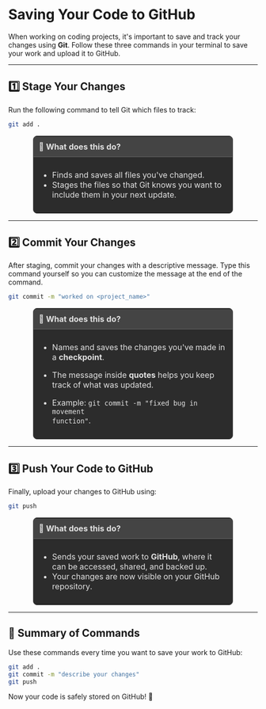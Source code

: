 # **Saving Your Code to GitHub**

When working on coding projects, it's important to save and track your changes using **Git**. Follow these three commands in your terminal to save your work and upload it to GitHub.

---

## **1️⃣ Stage Your Changes**

Run the following command to tell Git which files to track:

```bash
git add .
```

<table style="width: 80%; margin: auto; border-collapse: collapse; margin-top: 15px; background-color: #2c2c2c; border: 1px solid #444; border-radius: 8px; overflow: hidden;">
  <tr>
    <th style="text-align: left; padding: 10px; background-color: #444; color: #e2e2e2; border-bottom: 1px solid #666;">
      📌 What does this do?
    </th>
  </tr>
  <tr>
    <td style="padding: 10px; color: #e2e2e2;">
  
  - Finds and saves all files you've changed.  
  - Stages the files so that Git knows you want to include them in your next update.  
    </td>
  </tr>
</table>

---

## **2️⃣ Commit Your Changes**

After staging, commit your changes with a descriptive message. Type this command yourself so you can customize the message at the end of the command.

```bash
git commit -m "worked on <project_name>"
```

<table style="width: 80%; margin: auto; border-collapse: collapse; margin-top: 15px; background-color: #2c2c2c; border: 1px solid #444; border-radius: 8px; overflow: hidden;">
  <tr>
    <th style="text-align: left; padding: 10px; background-color: #444; color: #e2e2e2; border-bottom: 1px solid #666;">
      📌 What does this do?
    </th>
  </tr>
  <tr>
    <td style="padding: 10px; color: #e2e2e2;">

- Names and saves the changes you've made in a <b>checkpoint</b>.
- The message inside **quotes** helps you keep track of what was updated.
- Example: <code>git commit -m "fixed bug in movement function"</code>.
    </td>

  </tr>

</table>

---

## **3️⃣ Push Your Code to GitHub**

Finally, upload your changes to GitHub using:

```bash
git push
```

<table style="width: 80%; margin: auto; border-collapse: collapse; margin-top: 15px; background-color: #2c2c2c; border: 1px solid #444; border-radius: 8px; overflow: hidden;">
  <tr>
    <th style="text-align: left; padding: 10px; background-color: #444; color: #e2e2e2; border-bottom: 1px solid #666;">
      📌 What does this do?
    </th>
  </tr>
  <tr>
    <td style="padding: 10px; color: #e2e2e2;">
  
  - Sends your saved work to **GitHub**, where it can be accessed, shared, and backed up.
  - Your changes are now visible on your GitHub repository.  
    </td>
  </tr>
</table>

---

## **🔁 Summary of Commands**

Use these commands every time you want to save your work to GitHub:

```bash
git add .
git commit -m "describe your changes"
git push
```

Now your code is safely stored on GitHub! 🎉
